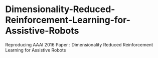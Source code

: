 # Dimensionality-Reduced-Reinforcement-Learning-for-Assistive-Robots
Reproducing AAAI 2016 Paper : Dimensionality Reduced Reinforcement Learning for Assistive Robots
